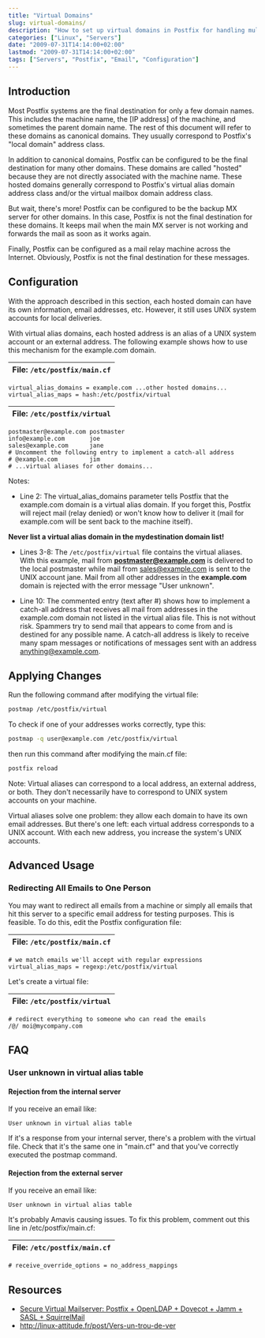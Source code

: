 ```yaml
---
title: "Virtual Domains"
slug: virtual-domains/
description: "How to set up virtual domains in Postfix for handling multiple domains with aliases and advanced mail routing."
categories: ["Linux", "Servers"]
date: "2009-07-31T14:14:00+02:00"
lastmod: "2009-07-31T14:14:00+02:00"
tags: ["Servers", "Postfix", "Email", "Configuration"]
---
```


## Introduction

Most Postfix systems are the final destination for only a few domain names. This includes the machine name, the [IP address] of the machine, and sometimes the parent domain name. The rest of this document will refer to these domains as canonical domains. They usually correspond to Postfix's "local domain" address class.

In addition to canonical domains, Postfix can be configured to be the final destination for many other domains. These domains are called "hosted" because they are not directly associated with the machine name. These hosted domains generally correspond to Postfix's virtual alias domain address class and/or the virtual mailbox domain address class.

But wait, there's more! Postfix can be configured to be the backup MX server for other domains. In this case, Postfix is not the final destination for these domains. It keeps mail when the main MX server is not working and forwards the mail as soon as it works again.

Finally, Postfix can be configured as a mail relay machine across the Internet. Obviously, Postfix is not the final destination for these messages.

## Configuration

With the approach described in this section, each hosted domain can have its own information, email addresses, etc. However, it still uses UNIX system accounts for local deliveries.

With virtual alias domains, each hosted address is an alias of a UNIX system account or an external address. The following example shows how to use this mechanism for the example.com domain.

| File: `/etc/postfix/main.cf` |
| --- |
```
virtual_alias_domains = example.com ...other hosted domains...
virtual_alias_maps = hash:/etc/postfix/virtual
```


| File: `/etc/postfix/virtual` |
| --- |
```
postmaster@example.com postmaster
info@example.com       joe
sales@example.com      jane
# Uncomment the following entry to implement a catch-all address
# @example.com         jim
# ...virtual aliases for other domains...
```


Notes:

- Line 2: The virtual_alias_domains parameter tells Postfix that the example.com domain is a virtual alias domain. If you forget this, Postfix will reject mail (relay denied) or won't know how to deliver it (mail for example.com will be sent back to the machine itself).

**Never list a virtual alias domain in the mydestination domain list!**

- Lines 3-8: The `/etc/postfix/virtual` file contains the virtual aliases. With this example, mail from **postmaster@example.com** is delivered to the local postmaster while mail from sales@example.com is sent to the UNIX account jane. Mail from all other addresses in the **example.com** domain is rejected with the error message "User unknown".

- Line 10: The commented entry (text after #) shows how to implement a catch-all address that receives all mail from addresses in the example.com domain not listed in the virtual alias file. This is not without risk. Spammers try to send mail that appears to come from and is destined for any possible name. A catch-all address is likely to receive many spam messages or notifications of messages sent with an address anything@example.com.

## Applying Changes

Run the following command after modifying the virtual file:

```bash
postmap /etc/postfix/virtual
```

To check if one of your addresses works correctly, type this:

```bash
postmap -q user@example.com /etc/postfix/virtual
```

then run this command after modifying the main.cf file:

```bash
postfix reload
```

Note: Virtual aliases can correspond to a local address, an external address, or both. They don't necessarily have to correspond to UNIX system accounts on your machine.

Virtual aliases solve one problem: they allow each domain to have its own email addresses. But there's one left: each virtual address corresponds to a UNIX account. With each new address, you increase the system's UNIX accounts.

## Advanced Usage

### Redirecting All Emails to One Person

You may want to redirect all emails from a machine or simply all emails that hit this server to a specific email address for testing purposes. This is feasible. To do this, edit the Postfix configuration file:

| File: `/etc/postfix/main.cf` |
| --- |
```
# we match emails we'll accept with regular expressions
virtual_alias_maps = regexp:/etc/postfix/virtual
```


Let's create a virtual file:

| File: `/etc/postfix/virtual` |
| --- |
```
# redirect everything to someone who can read the emails
/@/	moi@mycompany.com
```


## FAQ

### User unknown in virtual alias table

#### Rejection from the internal server

If you receive an email like:

```
User unknown in virtual alias table
```

If it's a response from your internal server, there's a problem with the virtual file. Check that it's the same one in "main.cf" and that you've correctly executed the postmap command.

#### Rejection from the external server

If you receive an email like:

```
User unknown in virtual alias table
```

It's probably Amavis causing issues. To fix this problem, comment out this line in /etc/postfix/main.cf:

| File: `/etc/postfix/main.cf` |
| --- |
```
# receive_override_options = no_address_mappings
```


## Resources
- [Secure Virtual Mailserver: Postfix + OpenLDAP + Dovecot + Jamm + SASL + SquirrelMail](../../../static/pdf/secure_virtual_mailserver.pdf)
- http://linux-attitude.fr/post/Vers-un-trou-de-ver
